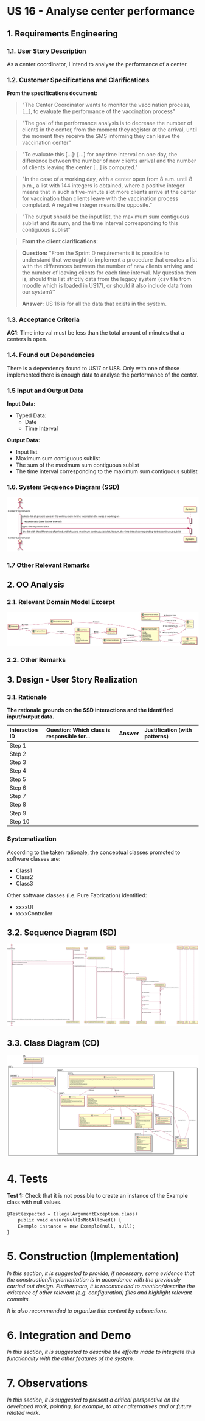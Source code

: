 # US 16 - Analyse center performance

## 1. Requirements Engineering

### 1.1. User Story Description

As a center coordinator, I intend to analyse the performance of a center.

### 1.2. Customer Specifications and Clarifications

**From the specifications document:**

> "The Center Coordinator wants to monitor the vaccination process, [...], to evaluate the performance of the vaccination process"

> "The goal of the performance analysis is to decrease the number of clients in the center, from the moment they register at the arrival, until the moment they receive the SMS informing they can leave the vaccination center"

> "To evaluate this [...]: [...] for any time interval on one day, the difference between the number of new clients arrival and the number of clients leaving the center [...] is computed."

> "In the case of a working day, with a center open from 8 a.m. until 8 p.m., a list with 144 integers is obtained, where a positive integer means that in such a five-minute slot more clients arrive at the center for vaccination than clients leave with the vaccination process completed. A negative integer means the opposite."

> "The output should be the input list, the maximum sum contiguous sublist and its sum, and the time interval corresponding to this contiguous sublist"

> **From the client clarifications:**

> **Question:** "From the Sprint D requirements it is possible to understand that we ought to implement a procedure that creates a list with the differences between the number of new clients arriving and the number of leaving clients for each time interval. My question then is, should this list strictly data from the legacy system (csv file from moodle which is loaded in US17), or should it also include data from our system?"
>
> **Answer:** US 16 is for all the data that exists in the system.

### 1.3. Acceptance Criteria

**AC1**: Time interval must be less than the total amount of minutes that a centers is open.

### 1.4. Found out Dependencies

There is a dependency found to US17 or US8. Only with one of those implemented there is enough data to analyse the performance of the center.

### 1.5 Input and Output Data

**Input Data:**

- Typed Data:
  - Date
  - Time Interval

**Output Data:**

- Input list
- Maximum sum contiguous sublist
- The sum of the maximum sum contiguous sublist
- The time interval corresponding to the maximum sum contiguous sublist

### 1.6. System Sequence Diagram (SSD)

![US16-SSD](SSD/US16_SSD.svg)

### 1.7 Other Relevant Remarks

## 2. OO Analysis

### 2.1. Relevant Domain Model Excerpt

![US16-DM](DM/US16_DM.svg)

### 2.2. Other Remarks

## 3. Design - User Story Realization

### 3.1. Rationale

**The rationale grounds on the SSD interactions and the identified input/output data.**

| Interaction ID | Question: Which class is responsible for... | Answer | Justification (with patterns) |
| :------------- | :------------------------------------------ | :----- | :---------------------------- |
| Step 1         |                                             |        |                               |
| Step 2         |                                             |        |                               |
| Step 3         |                                             |        |                               |
| Step 4         |                                             |        |                               |
| Step 5         |                                             |        |                               |
| Step 6         |                                             |        |                               |
| Step 7         |                                             |        |                               |
| Step 8         |                                             |        |                               |
| Step 9         |                                             |        |                               |
| Step 10        |                                             |        |                               |

### Systematization

According to the taken rationale, the conceptual classes promoted to software classes are:

- Class1
- Class2
- Class3

Other software classes (i.e. Pure Fabrication) identified:

- xxxxUI
- xxxxController

## 3.2. Sequence Diagram (SD)

![USSD-SD](SD/US16_SD.svg)

## 3.3. Class Diagram (CD)

![US16-CD](CD/US16_CD.svg)

# 4. Tests

**Test 1:** Check that it is not possible to create an instance of the Example class with null values.

    @Test(expected = IllegalArgumentException.class)
    	public void ensureNullIsNotAllowed() {
    	Exemplo instance = new Exemplo(null, null);
    }

# 5. Construction (Implementation)

_In this section, it is suggested to provide, if necessary, some evidence that the construction/implementation is in accordance with the previously carried out design. Furthermore, it is recommeded to mention/describe the existence of other relevant (e.g. configuration) files and highlight relevant commits._

_It is also recommended to organize this content by subsections._

# 6. Integration and Demo

_In this section, it is suggested to describe the efforts made to integrate this functionality with the other features of the system._

# 7. Observations

_In this section, it is suggested to present a critical perspective on the developed work, pointing, for example, to other alternatives and or future related work._
